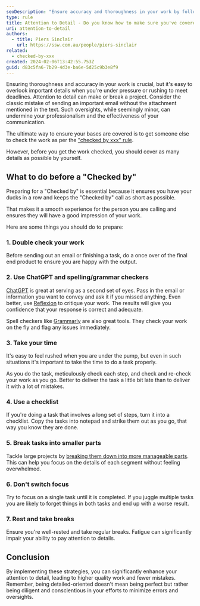 ```yaml
---
seoDescription: "Ensure accuracy and thoroughness in your work by following attention-to-detail strategies, including double-checking, using tools like ChatGPT and spell checkers, taking time to complete tasks, and breaking them down into smaller parts."
type: rule
title: Attention to Detail - Do you know how to make sure you've covered all your bases?
uri: attention-to-detail
authors:
  - title: Piers Sinclair
    url: https://ssw.com.au/people/piers-sinclair
related:
  - checked-by-xxx
created: 2024-02-06T13:42:55.753Z
guid: d83c5fa6-7b29-4d3e-ba6e-5d25c9b3e8f9
---
```


Ensuring thoroughness and accuracy in your work is crucial, but it's easy to overlook important details when you're under pressure or rushing to meet deadlines. Attention to detail can make or break a project. Consider the classic mistake of sending an important email without the attachment mentioned in the text. Such oversights, while seemingly minor, can undermine your professionalism and the effectiveness of your communication.

<!--endintro-->

The ultimate way to ensure your bases are covered is to get someone else to check the work as per the ["checked by xxx" rule](/checked-by-xxx).

However, before you get the work checked, you should cover as many details as possible by yourself.

## What to do before a "Checked by"

Preparing for a "Checked by" is essential because it ensures you have your ducks in a row and keeps the "Checked by" call as short as possible.

That makes it a smooth experience for the person you are calling and ensures they will have a good impression of your work.

Here are some things you should do to prepare:

### 1. Double check your work

Before sending out an email or finishing a task, do a once over of the final end product to ensure you are happy with the output.

### 2. Use ChatGPT and spelling/grammar checkers

[ChatGPT](https://chat.openai.com) is great at serving as a second set of eyes. Pass in the email or information you want to convey and ask it if you missed anything. Even better, use [Reflexion](/reflexion) to critique your work. The results will give you confidence that your response is correct and adequate.

Spell checkers like [Grammarly](https://www.grammarly.com) are also great tools. They check your work on the fly and flag any issues immediately.

### 3. Take your time

It's easy to feel rushed when you are under the pump, but even in such situations it's important to take the time to do a task properly.

As you do the task, meticulously check each step, and check and re-check your work as you go. Better to deliver the task a little bit late than to deliver it with a lot of mistakes.

### 4. Use a checklist

If you're doing a task that involves a long set of steps, turn it into a checklist. Copy the tasks into notepad and strike them out as you go, that way you know they are done.

### 5. Break tasks into smaller parts

Tackle large projects by [breaking them down into more manageable parts](/break-tasks). This can help you focus on the details of each segment without feeling overwhelmed.

### 6. Don't switch focus

Try to focus on a single task until it is completed. If you juggle multiple tasks you are likely to forget things in both tasks and end up with a worse result.

### 7. Rest and take breaks

Ensure you're well-rested and take regular breaks. Fatigue can significantly impair your ability to pay attention to details.

## Conclusion

By implementing these strategies, you can significantly enhance your attention to detail, leading to higher quality work and fewer mistakes. Remember, being detailed-oriented doesn't mean being perfect but rather being diligent and conscientious in your efforts to minimize errors and oversights.
